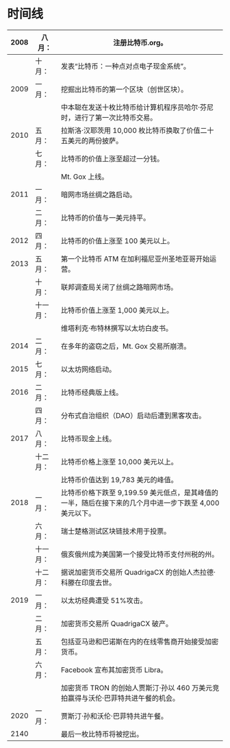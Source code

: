 # 时间线

| 2008 | 八月： | 注册比特币.org。 |
| --- | --- | --- |
|  | 十月： | 发表“比特币：一种点对点电子现金系统”。 |
| 2009 | 一月： | 挖掘出比特币的第一个区块（创世区块）。 |
|  |  | 中本聪在发送十枚比特币给计算机程序员哈尔·芬尼时，进行了第一次比特币交易。 |
| 2010 | 五月： | 拉斯洛·汉耶茨用 10,000 枚比特币换取了价值二十五美元的两份披萨。 |
|  | 七月： | 比特币的价值上涨至超过一分钱。 |
|  |  | Mt. Gox 上线。 |
| 2011 | 一月： | 暗网市场丝绸之路启动。 |
|  | 二月： | 比特币的价值与一美元持平。 |
| 2012 | 四月： | 比特币的价值上涨至 100 美元以上。 |
| 2013 | 五月： | 第一个比特币 ATM 在加利福尼亚州圣地亚哥开始运营。 |
|  | 十月： | 联邦调查局关闭了丝绸之路暗网市场。 |
|  | 十一月： | 比特币价值上涨至 1,000 美元以上。 |
|  |  | 维塔利克·布特林撰写以太坊白皮书。 |
| 2014 | 二月： | 在多年的盗窃之后，Mt. Gox 交易所崩溃。 |
| 2015 | 七月： | 以太坊网络启动。 |
| 2016 | 二月： | 比特币经典版上线。 |
|  | 四月： | 分布式自治组织（DAO）启动后遭到黑客攻击。 |
| 2017 | 八月： | 比特币现金上线。 |
|  | 十二月： | 比特币价格上涨至 10,000 美元以上。 |
|  |  | 比特币价值达到 19,783 美元的峰值。 |
| 2018 | 一月： | 比特币价格下跌至 9,199.59 美元低点，是其峰值的一半，随后在接下来的几个月中进一步下跌至 4,000 美元以下。 |
|  | 六月： | 瑞士楚格测试区块链技术用于投票。 |
|  | 十一月： | 俄亥俄州成为美国第一个接受比特币支付州税的州。 |
|  | 十二月： | 据说加密货币交易所 QuadrigaCX 的创始人杰拉德·科滕在印度去世。 |
| 2019 | 一月： | 以太坊经典遭受 51%攻击。 |
|  | 二月： | 加密货币交易所 QuadrigaCX 破产。 |
|  | 五月： | 包括亚马逊和巴诺斯在内的在线零售商开始接受加密货币。 |
|  | 六月： | Facebook 宣布其加密货币 Libra。 |
|  |  | 加密货币 TRON 的创始人贾斯汀·孙以 460 万美元竞拍赢得与沃伦·巴菲特共进午餐的机会。 |
| 2020 | 一月： | 贾斯汀·孙和沃伦·巴菲特共进午餐。 |
| 2140 |  | 最后一枚比特币将被挖出。 |
